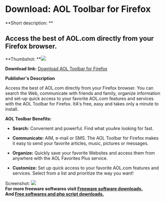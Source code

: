 # Download: AOL Toolbar for Firefox

**Short description: **

## Access the best of AOL.com directly from your Firefox browser.

  
**Thumbshot: **![](http://www.freewarefiles.com/screenshot/aol_toolbar_md.gif)   
  
**Download link:** [Download AOL Toolbar for Firefox](http://freesoftwares.boysofts.com/AOL-Toolbar-For-Firefox_program_22917.html)  
  

**Publisher's Description**  
  

Access the best of AOL.com directly from your Firefox browser. You can search
the Web, communicate with friends and family, organize information and set-up
quick access to your favorite AOL.com features and services with the AOL
Toolbar for Firefox. ItA's free, easy and takes only a minute to install.

**AOL Toolbar Benefits:**

  * **Search:** Convenient and powerful. Find what youAre looking for fast.   
  

  * **Communicate:** AIM, e-mail or SMS. The AOL Toolbar for Firefox makes it easy to send your favorite articles, music, pictures or messages.   
  

  * **Organize:** Quickly save your favorite Websites and access them from anywhere with the AOL Favorites Plus service.   
  

  * **Customize:** Set up quick access to your favorite AOL.com features and services. Select from a list and prioritize the way you want!   
  

  
  
Screenshot: ![](http://www.freewarefiles.com/screenshot/aol_toolbar.gif)  
**For more freeware softwares visit [Freeware software downloads.](http://freesoftwares.boysofts.com/)**   
**And [Free softwares and php script downloads.](http://www.boysofts.com/)**


